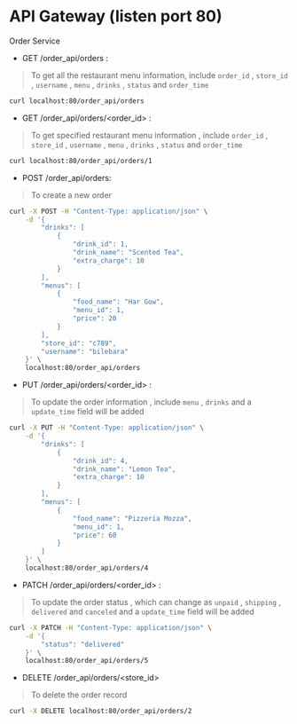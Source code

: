 # API Gateway (listen port 80)

Order Service 

- GET /order_api/orders : 

> To get all the restaurant menu information, include `order_id` , `store_id` , `username` , `menu` , `drinks` , 
> `status` and `order_time`

```bash
curl localhost:80/order_api/orders
```

- GET /order_api/orders/<order_id> : 

> To get specified restaurant menu information ,  include `order_id` , `store_id` , `username` , `menu` , `drinks` , 
> `status` and `order_time`
```bash
curl localhost:80/order_api/orders/1
```

- POST /order_api/orders: 

> To create a new order

```bash
curl -X POST -H "Content-Type: application/json" \
    -d '{
        "drinks": [
            {
                "drink_id": 1,
                "drink_name": "Scented Tea",
                "extra_charge": 10
            }
        ],
        "menus": [
            {
                "food_name": "Har Gow",
                "menu_id": 1,
                "price": 20
            }
        ],
        "store_id": "c789",
        "username": "bilebara"
    }' \
    localhost:80/order_api/orders
```
- PUT /order_api/orders/<order_id> : 

> To update the order information , include `menu` , `drinks`
> and a `update_time` field will be added 
```bash
curl -X PUT -H "Content-Type: application/json" \
    -d '{
        "drinks": [
            {
                "drink_id": 4,
                "drink_name": "Lemon Tea",
                "extra_charge": 10
            }
        ],
        "menus": [
            {
                "food_name": "Pizzeria Mozza",
                "menu_id": 1,
                "price": 60
            }
        ]
    }' \
    localhost:80/order_api/orders/4
```
- PATCH /order_api/orders/<order_id> : 

> To update the order status , which can change as `unpaid` , `shipping` , `delivered` and `canceled`
> and a `update_time` field will be added 
```bash
curl -X PATCH -H "Content-Type: application/json" \
    -d '{
        "status": "delivered"
    }' \
    localhost:80/order_api/orders/5
```

- DELETE /order_api/orders/<store_id>

> To delete the order record

```bash
curl -X DELETE localhost:80/order_api/orders/2
```


